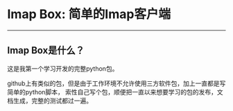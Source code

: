 # Imap Box: 简单的Imap客户端

---

## Imap Box是什么？
这是我第一个学习开发的完整python包。  

github上有类似的包，但是由于工作环境不允许使用三方软件包，加上一直都是写简单的python脚本，
索性自己写个包，顺便把一直以来想要学习的包的发布，文档生成，完整的测试都过一遍。
